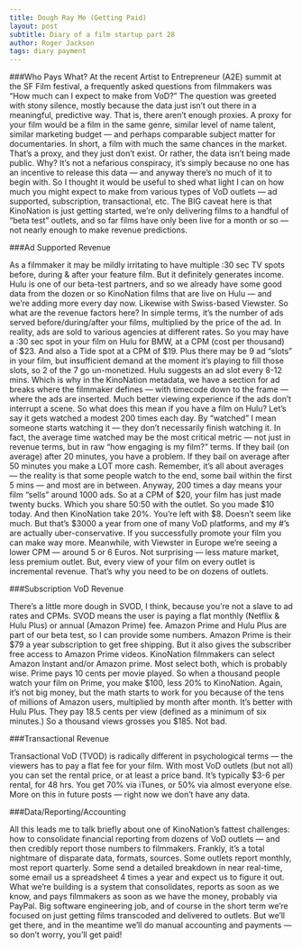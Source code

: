 ```yaml
---
title: Dough Ray Me (Getting Paid)
layout: post
subtitle: Diary of a film startup part 28
author: Roger Jackson
tags: diary payment
---
```

###Who Pays What?
At the recent Artist to Entrepreneur (A2E) summit at the SF Film festival, a frequently asked questions from filmmakers was “How much can I expect to make from VoD?” The question was greeted with stony silence, mostly because the data just isn’t out there in a meaningful, predictive way. That is, there aren’t enough proxies. A proxy for your film would be a film in the same genre, similar level of name talent, similar marketing budget — and perhaps comparable subject matter for documentaries. In short, a film with much the same chances in the market. That’s a proxy, and they just don’t exist. Or rather, the data isn’t being made public. Why? It’s not a nefarious conspiracy, it’s simply because no one has an incentive to release this data — and anyway there’s no much of it to begin with. So I thought it would be useful to shed what light I can on how much you might expect to make from various types of VoD outlets — ad supported, subscription, transactional, etc. The BIG caveat here is that KinoNation is just getting started, we’re only delivering films to a handful of “beta test” outlets, and so far films have only been live for a month or so — not nearly enough to make revenue predictions.

###Ad Supported Revenue

As a filmmaker it may be mildly irritating to have multiple :30 sec TV spots before, during & after your feature film. But it definitely generates income. Hulu is one of our beta-test partners, and so we already have some good data from the dozen or so KinoNation films that are live on Hulu — and we’re adding more every day now. Likewise with Swiss-based Viewster. So what are the revenue factors here? In simple terms, it’s the number of ads served before/during/after your films, multiplied by the price of the ad. In reality, ads are sold to various agencies at different rates. So you may have a :30 sec spot in your film on Hulu for BMW, at a CPM (cost per thousand) of $23. And also a Tide spot at a CPM of $19. Plus there may be 9 ad “slots” in your film, but insufficient demand at the moment it’s playing to fill those slots, so 2 of the 7 go un-monetized. Hulu suggests an ad slot every 8-12 mins. Which is why in the KinoNation metadata, we have a section for ad breaks where the filmmaker defines — with timecode down to the frame — where the ads are inserted. Much better viewing experience if the ads don’t interrupt a scene. So what does this mean if you have a film on Hulu?  Let’s say it gets watched a modest 200 times each day. By “watched” I mean someone starts watching it — they don’t necessarily finish watching it. In fact, the average time watched may be the most critical metric — not just in revenue terms, but in raw “how engaging is my film?” terms. If they bail (on average) after 20 minutes, you have a problem. If they bail on average after 50 minutes you make a LOT more cash. Remember, it’s all about averages — the reality is that some people watch to the end, some bail within the first 5 mins — and most are in between. Anyway, 200 times a day means your film “sells” around 1000 ads. So at a CPM of $20, your film has just made twenty bucks. Which you share 50:50 with the outlet. So you made $10 today. And then KinoNation take 20%. You’re left with $8. Doesn’t seem like much. But that’s $3000 a year from one of many VoD platforms, and my #’s are actually uber-conservative. If you successfully promote your film you can make way more. Meanwhile, with Viewster in Europe we’re seeing a lower CPM — around 5 or 6 Euros. Not surprising — less mature market, less premium outlet. But, every view of your film on every outlet is incremental revenue. That’s why you need to be on dozens of outlets.

###Subscription VoD Revenue

There’s a little more dough in SVOD, I think, because you’re not a slave to ad rates and CPMs. SVOD means the user is paying a flat monthly (Netflix & Hulu Plus) or annual (Amazon Prime) fee. Amazon Prime and Hulu Plus are part of our beta test, so I can provide some numbers. Amazon Prime is their $79 a year subscription to get free shipping. But it also gives the subscriber free access to Amazon Prime videos. KinoNation filmmakers can select Amazon Instant and/or Amazon prime. Most select both, which is probably wise. Prime pays 10 cents per movie played. So when a thousand people watch your film on Prime, you make $100, less 20% to KinoNation. Again, it’s not big money, but the math starts to work for you because of the tens of millions of Amazon users, multiplied by month after month. It’s better with Hulu Plus. They pay 18.5 cents per view (defined as a minimum of six minutes.) So a thousand views grosses you $185. Not bad.

###Transactional Revenue

Transactional VoD (TVOD) is radically different in psychological terms — the viewers has to pay a flat fee for your film. With most VoD outlets (but not all) you can set the rental price, or at least a price band. It’s typically $3-6 per rental, for 48 hrs. You get 70% via iTunes, or 50% via almost everyone else. More on this in future posts — right now we don’t have any data.

###Data/Reporting/Accounting

All this leads me to talk briefly about one of KinoNation’s fattest challenges: how to consolidate financial reporting from dozens of VoD outlets — and then credibly report those numbers to filmmakers. Frankly, it’s a total nightmare of disparate data, formats, sources. Some outlets report monthly, most report quarterly. Some send a detailed breakdown in near real-time, some email us a spreadsheet 4 times a year and expect us to figure it out. What we’re building is a system that consolidates, reports as soon as we know, and pays filmmakers as soon as we have the money, probably via PayPal. Big software engineering job, and of course in the short term we’re focused on just getting films transcoded and delivered to outlets. But we’ll get there, and in the meantime we’ll do manual accounting and payments — so don’t worry, you’ll get paid!
